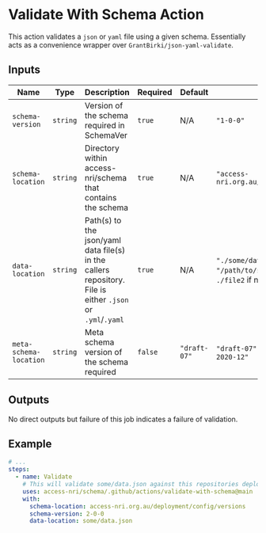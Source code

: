 # Validate With Schema Action

This action validates a `json` or `yaml` file using a given schema. Essentially acts as a convenience wrapper over `GrantBirki/json-yaml-validate`.

## Inputs

| Name | Type | Description | Required | Default | Example |
| ---- | ---- | ----------- | -------- | ------- | ------- |
| `schema-version` | `string` | Version of the schema required in SchemaVer | `true` | N/A | `"1-0-0"` |
| `schema-location` | `string` | Directory within access-nri/schema that contains the schema | `true` | N/A | `"access-nri.org.au/deployment/config/versions"` |
| `data-location` | `string` | Path(s) to the json/yaml data file(s) in the callers repository. File is either `.json` or `.yml`/`.yaml` | `true` | N/A | `"./some/data.json"` or `"/path/to/some/data.yaml"` or ```./file1 \n ./file2``` if newline-separated |
| `meta-schema-location` | `string` | Meta schema version of the schema required | `false` | `"draft-07"` | `"draft-07"` or `"draft-2019-09"` or `"draft-2020-12"` |

## Outputs

No direct outputs but failure of this job indicates a failure of validation.

## Example

```yaml
# ...
steps:
  - name: Validate
    # This will validate some/data.json against this repositories deployment/config/versions/2-0-0.json
    uses: access-nri/schema/.github/actions/validate-with-schema@main
    with:
      schema-location: access-nri.org.au/deployment/config/versions
      schema-version: 2-0-0
      data-location: some/data.json
```
